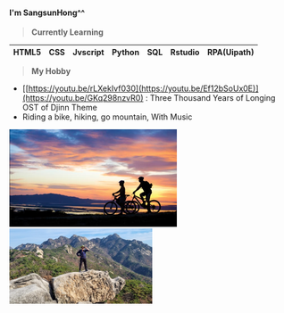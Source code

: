#### I'm SangsunHong^^

> **Currently Learning**

| HTML5 | CSS  | Jvscript | Python | SQL  | Rstudio | RPA(Uipath) |
| ----- | ---- | -------- | ------ | ---- | ------- | ----------- |

> **My Hobby**

- [[https://youtu.be/rLXekIvf030](https://youtu.be/Ef12bSoUx0E)](https://youtu.be/GKq298nzvR0) : Three Thousand Years of Longing OST of Djinn Theme
- Riding a bike, hiking, go mountain, With Music
<img src="./images/cycle.png" alt="cycle.png" style="zoom: 50%;" />
<img src="./images/image-20220928224452514.png" alt="image-20220928224452514.png" style="zoom: 25%;" />
